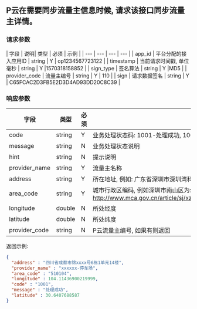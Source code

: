 ## P云在需要同步流量主信息时候, 请求该接口同步流量主详情。

### 请求参数

| 字段 | 说明| 类型 | 必须 | 示例 |
| --- | --- | --- | --- |
| app_id       | 平台分配的接入应用ID    | string |  Y   | op1234567723122        |
| timestamp  | 当前请求时间戳, 单位毫秒            | string |  Y   |1570318158852                    |
| sign_type  | 签名算法                            | string |  Y   |MD5                              |
| provider_code | 流量主编号 | string | Y | 110 |
| sign         | 请求数据签名  | string |  Y   | C65FCAC2D3FB5E2D3D4AD93DD20C8C39          |

### 响应参数

| 字段 | 类型 | 必须 | 说明 |
| --- | --- | --- | --- |
| code    | string | Y | 业务处理状态码: 1001-处理成功, 1002-流量主不存在, 1500-处理失败 |
| message | string | N | 业务处理状态说明 |
| hint    | string | N | 提示说明 |
| provider_name | string | Y | 流量主名称 |
| address | string | Y | 所在地址, 例如: 广东省深圳市深圳湾科技生态园7B栋905 |
| area_code | string | Y | 城市行政区编码, 例如深圳市南山区为: 440305, 对照: http://www.mca.gov.cn/article/sj/xzqh/1980/201803/201803131454.html |
| longitude | double | N | 所处经度 |
| latitude | double | N | 所处纬度 |
| provider_code | string | N | P云流量主编号, 如果有则返回 |

返回示例:

```json
{
  "address" : "四川省成都市锦xxxx号6栋1单元14楼",
  "provider_name" : "xxxxxx-停车场",
  "area_code" : "510104",
  "longitude" : 104.11436900219999,
  "code" : "1001",
  "message" : "处理成功",
  "latitude" : 30.6407688587
}
```
